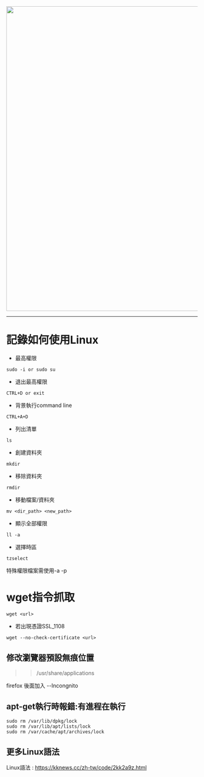 <img src="https://jimmylab.files.wordpress.com/2018/09/0.jpg" width="800px">

-----------------------------------------------

# 記錄如何使用Linux

- 最高權限
```
sudo -i or sudo su  
```
- 退出最高權限  
```
CTRL+D or exit  
```
- 背景執行command line  
```
CTRL+A+D  
```
- 列出清單  
``` 
ls
```
- 創建資料夾  
```
mkdir
```
- 移除資料夾  
```
rmdir 
```
- 移動檔案/資料夾  
```
mv <dir_path> <new_path>   
```
- 顯示全部權限  
```
ll -a 
```
- 選擇時區  
```
tzselect  
```
特殊權限檔案需使用-a -p  

# wget指令抓取
```
wget <url>
```
- 若出現憑證SSL_1108
```
wget --no-check-certificate <url>
```
## 修改瀏覽器預設無痕位置  

>> /usr/share/applications

firefox   後面加入 --Incongnito

## apt-get執行時報錯:有進程在執行
```
sudo rm /var/lib/dpkg/lock  
sudo rm /var/lib/apt/lists/lock  
sudo rm /var/cache/apt/archives/lock  
```

## 更多Linux語法  
Linux語法 : https://kknews.cc/zh-tw/code/2kk2a9z.html
